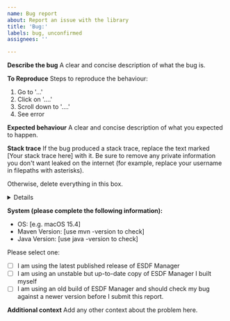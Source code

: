 ```yaml
---
name: Bug report
about: Report an issue with the library
title: 'Bug:'
labels: bug, unconfirmed
assignees: ''

---
```


**Describe the bug**
A clear and concise description of what the bug is.

**To Reproduce**
Steps to reproduce the behaviour:
1. Go to '...'
2. Click on '....'
3. Scroll down to '....'
4. See error

**Expected behaviour**
A clear and concise description of what you expected to happen.

**Stack trace**
If the bug produced a stack trace, replace the text marked [Your stack trace here] with it. Be sure to remove any private information you don't want leaked on the internet (for example, replace your username in filepaths with asterisks).

Otherwise, delete everything in this box.

<details>
<pre>
[Your stack trace here]
</pre>
</details>

**System (please complete the following information):**
 - OS: [e.g. macOS 15.4]
 - Maven Version: [use mvn -version to check]
 - Java Version: [use java -version to check]

Please select one:
 - [ ] I am using the latest published release of ESDF Manager
 - [ ] I am using an unstable but up-to-date copy of ESDF Manager I built myself
 - [ ] I am using an old build of ESDF Manager and should check my bug against a newer version before I submit this report.

**Additional context**
Add any other context about the problem here.
